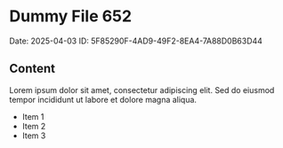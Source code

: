 # Dummy File 652

Date: 2025-04-03
ID: 5F85290F-4AD9-49F2-8EA4-7A88D0B63D44

## Content

Lorem ipsum dolor sit amet, consectetur adipiscing elit.
Sed do eiusmod tempor incididunt ut labore et dolore magna aliqua.

* Item 1
* Item 2
* Item 3

